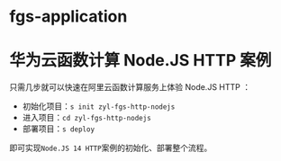 # fgs-application

# 华为云函数计算 Node.JS HTTP 案例

只需几步就可以快速在阿里云函数计算服务上体验 Node.JS HTTP ：

- 初始化项目：`s init zyl-fgs-http-nodejs`
- 进入项目：`cd zyl-fgs-http-nodejs`
- 部署项目：`s deploy`

即可实现`Node.JS 14 HTTP`案例的初始化、部署整个流程。
